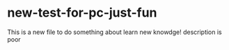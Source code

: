 # new-test-for-pc-just-fun
This is  a  new file to do something about learn new knowdge! description is poor

